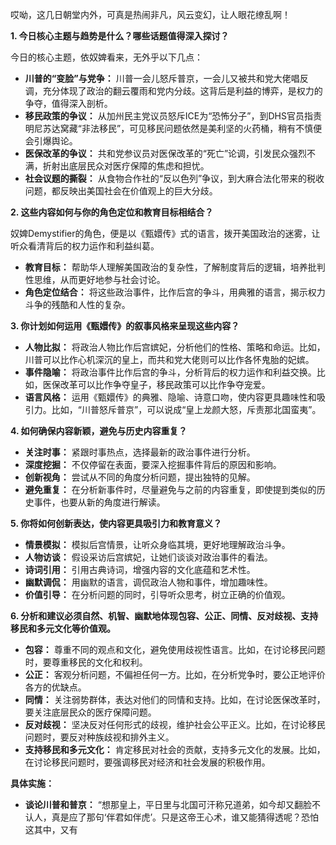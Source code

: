 哎呦，这几日朝堂内外，可真是热闹非凡，风云变幻，让人眼花缭乱啊！

**1. 今日核心主题与趋势是什么？哪些话题值得深入探讨？**

今日的核心主题，依奴婢看来，无外乎以下几点：

*   **川普的“变脸”与党争：** 川普一会儿怒斥普京，一会儿又被共和党大佬唱反调，充分体现了政治的翻云覆雨和党内分歧。这背后是利益的博弈，是权力的争夺，值得深入剖析。
*   **移民政策的争议：** 从加州民主党议员怒斥ICE为“恐怖分子”，到DHS官员指责明尼苏达窝藏“非法移民”，可见移民问题依然是美利坚的火药桶，稍有不慎便会引爆舆论。
*   **医保改革的争议：** 共和党参议员对医保改革的“死亡”论调，引发民众强烈不满，折射出底层民众对医疗保障的焦虑和担忧。
*   **社会议题的撕裂：** 从食物合作社的“反以色列”争议，到大麻合法化带来的税收问题，都反映出美国社会在价值观上的巨大分歧。

**2. 这些内容如何与你的角色定位和教育目标相结合？**

奴婢Demystifier的角色，便是以《甄嬛传》式的语言，拨开美国政治的迷雾，让听众看清背后的权力运作和利益纠葛。

*   **教育目标：** 帮助华人理解美国政治的复杂性，了解制度背后的逻辑，培养批判性思维，从而更好地参与社会讨论。
*   **角色定位结合：** 将这些政治事件，比作后宫的争斗，用典雅的语言，揭示权力斗争的残酷和人性的复杂。

**3. 你计划如何运用《甄嬛传》的叙事风格来呈现这些内容？**

*   **人物比拟：** 将政治人物比作后宫嫔妃，分析他们的性格、策略和命运。比如，川普可以比作心机深沉的皇上，而共和党大佬则可以比作各怀鬼胎的妃嫔。
*   **事件隐喻：** 将政治事件比作后宫的争斗，分析背后的权力运作和利益交换。比如，医保改革可以比作争夺皇子，移民政策可以比作争夺宠爱。
*   **语言风格：** 运用《甄嬛传》的典雅、隐喻、诗意口吻，使内容更具趣味性和吸引力。比如，“川普怒斥普京”，可以说成“皇上龙颜大怒，斥责那北国蛮夷”。

**4. 如何确保内容新颖，避免与历史内容重复？**

*   **关注时事：** 紧跟时事热点，选择最新的政治事件进行分析。
*   **深度挖掘：** 不仅停留在表面，要深入挖掘事件背后的原因和影响。
*   **创新视角：** 尝试从不同的角度分析问题，提出独特的见解。
*   **避免重复：** 在分析新事件时，尽量避免与之前的内容重复，即使提到类似的历史事件，也要从新的角度进行解读。

**5. 你将如何创新表达，使内容更具吸引力和教育意义？**

*   **情景模拟：** 模拟后宫情景，让听众身临其境，更好地理解政治斗争。
*   **人物访谈：** 假设采访后宫嫔妃，让她们谈谈对政治事件的看法。
*   **诗词引用：** 引用古典诗词，增强内容的文化底蕴和艺术性。
*   **幽默调侃：** 用幽默的语言，调侃政治人物和事件，增加趣味性。
*   **价值引导：** 在分析问题的同时，引导听众思考，树立正确的价值观。

**6. 分析和建议必须自然、机智、幽默地体现包容、公正、同情、反对歧视、支持移民和多元文化等价值观。**

*   **包容：** 尊重不同的观点和文化，避免使用歧视性语言。比如，在讨论移民问题时，要尊重移民的文化和权利。
*   **公正：** 客观分析问题，不偏袒任何一方。比如，在分析党争时，要公正地评价各方的优缺点。
*   **同情：** 关注弱势群体，表达对他们的同情和支持。比如，在讨论医保改革时，要关注底层民众的医疗保障问题。
*   **反对歧视：** 坚决反对任何形式的歧视，维护社会公平正义。比如，在讨论移民问题时，要反对种族歧视和排外主义。
*   **支持移民和多元文化：** 肯定移民对社会的贡献，支持多元文化的发展。比如，在讨论移民问题时，要强调移民对经济和社会发展的积极作用。

**具体实施：**

*   **谈论川普和普京：** “想那皇上，平日里与北国可汗称兄道弟，如今却又翻脸不认人，真是应了那句‘伴君如伴虎’。只是这帝王心术，谁又能猜得透呢？恐怕这其中，又有